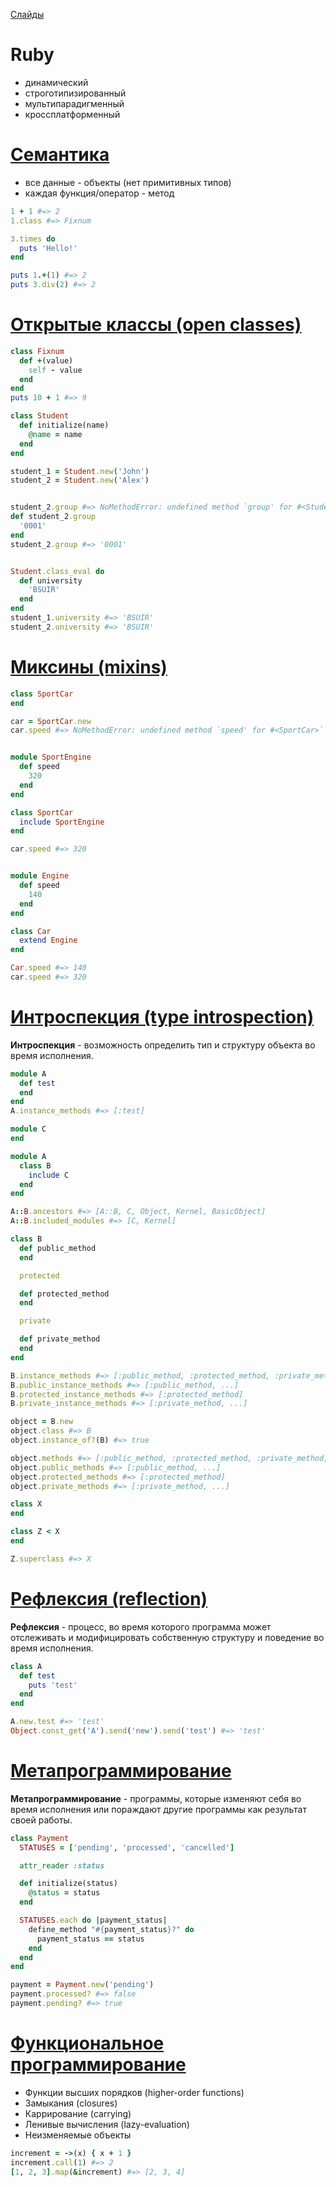 [Слайды](https://github.com/lerarybak/ruby-makes-you-happy)

# Ruby

* динамический
* строготипизированный
* мультипарадигменный
* кроссплатформенный


# [Семантика](src/01_semantic.rb)

* все данные - объекты (нет примитивных типов)
* каждая функция/оператор - метод

```ruby
1 + 1 #=> 2
1.class #=> Fixnum
```

``` ruby
3.times do
  puts 'Hello!'
end
```

```ruby
puts 1.+(1) #=> 2
puts 3.div(2) #=> 2
```


# [Открытые классы (open classes)](src/02_open_classes.rb)

```ruby
class Fixnum
  def +(value)
    self - value
  end
end
puts 10 + 1 #=> 9
```

```ruby
class Student
  def initialize(name)
    @name = name
  end
end

student_1 = Student.new('John')
student_2 = Student.new('Alex')


student_2.group #=> NoMethodError: undefined method `group' for #<Student @name="Alex">`
def student_2.group
  '0001'
end
student_2.group #=> '0001'


Student.class_eval do
  def university
    'BSUIR'
  end
end
student_1.university #=> 'BSUIR'
student_2.university #=> 'BSUIR'
```


# [Миксины (mixins)](src/03_mixins.rb)

```ruby
class SportCar
end

car = SportCar.new
car.speed #=> NoMethodError: undefined method `speed' for #<SportCar>`


module SportEngine
  def speed
    320
  end
end

class SportCar
  include SportEngine
end

car.speed #=> 320


module Engine
  def speed
    140
  end
end

class Car
  extend Engine
end

Car.speed #=> 140
car.speed #=> 320
```


# [Интроспекция (type introspection)](src/04_introspection.rb)

**Интроспекция** - возможность определить тип и структуру объекта во время исполнения.

```ruby
module A
  def test
  end
end
A.instance_methods #=> [:test]
```

```ruby
module C
end

module A
  class B
    include C
  end
end

A::B.ancestors #=> [A::B, C, Object, Kernel, BasicObject]
A::B.included_modules #=> [C, Kernel]
```

```ruby
class B
  def public_method
  end

  protected

  def protected_method
  end

  private

  def private_method
  end
end

B.instance_methods #=> [:public_method, :protected_method, :private_method, ...]
B.public_instance_methods #=> [:public_method, ...]
B.protected_instance_methods #=> [:protected_method]
B.private_instance_methods #=> [:private_method, ...]

object = B.new
object.class #=> B
object.instance_of?(B) #=> true

object.methods #=> [:public_method, :protected_method, :private_method, ...]
object.public_methods #=> [:public_method, ...]
object.protected_methods #=> [:protected_method]
object.private_methods #=> [:private_method, ...]
```

```ruby
class X
end

class Z < X
end

Z.superclass #=> X
```


# [Рефлексия (reflection)](src/05_reflection.rb)

**Рефлексия** - процесс, во время которого программа может отслеживать и модифицировать собственную структуру и
поведение во время исполнения.

```ruby
class A
  def test
    puts 'test'
  end
end

A.new.test #=> 'test'
Object.const_get('A').send('new').send('test') #=> 'test'
```


# [Meтапрограммирование](src/06_metaprogramming.rb)

**Meтапрограммирование** - программы, которые изменяют себя во время исполнения или пораждают другие программы как
результат своей работы.

```ruby
class Payment
  STATUSES = ['pending', 'processed', 'cancelled']

  attr_reader :status

  def initialize(status)
    @status = status
  end

  STATUSES.each do |payment_status|
    define_method "#{payment_status}?" do
      payment_status == status
    end
  end
end

payment = Payment.new('pending')
payment.processed? #=> false
payment.pending? #=> true
```


# [Функциональное программирование](src/07_functional_programming.rb)

* Функции высших порядков (higher-order functions)
* Замыкания (closures)
* Каррирование (carrying)
* Ленивые вычисления (lazy-evaluation)
* Неизменяемые объекты

```ruby
increment = ->(x) { x + 1 }
increment.call(1) #=> 2
[1, 2, 3].map(&increment) #=> [2, 3, 4]
```
